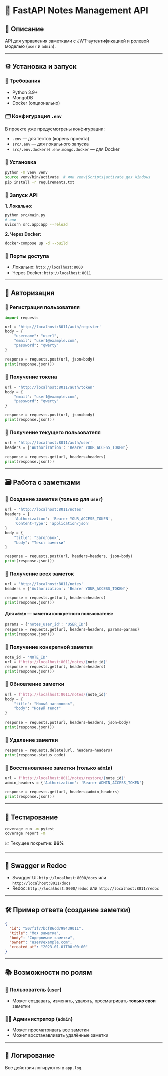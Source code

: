 # 📝 FastAPI Notes Management API

## 📌 Описание

API для управления заметками с JWT-аутентификацией и ролевой моделью (`user` и `admin`).

---

## ⚙️ Установка и запуск

### 💼 Требования

- Python 3.9+
- MongoDB
- Docker (опционально)

### 🗂️ Конфигурация `.env`

В проекте уже предусмотрены конфигурации:
- `.env` — для тестов (корень проекта)
- `src/.env` — для локального запуска
- `src/.env.docker` и `.env.mongo.docker` — для Docker

### 🔧 Установка

```bash
python -m venv venv
source venv/bin/activate  # или venv\Scripts\activate для Windows
pip install -r requirements.txt
```

### 🚀 Запуск API

**1. Локально:**

```bash
python src/main.py
# или
uvicorn src.app:app --reload
```

**2. Через Docker:**

```bash
docker-compose up -d --build
```

### 📡 Порты доступа

- Локально: `http://localhost:8000`
- Через Docker: `http://localhost:8011`

---

## 🔐 Авторизация

### 🔸 Регистрация пользователя

```python
import requests

url = 'http://localhost:8011/auth/register'
body = {
    "username": "user1",
    "email": "user1@example.com",
    "password": "qwerty"
}

response = requests.post(url, json=body)
print(response.json())
```

### 🔸 Получение токена

```python
url = 'http://localhost:8011/auth/token'
body = {
    "email": "user1@example.com",
    "password": "qwerty"
}

response = requests.post(url, json=body)
print(response.json())
```

### 🔸 Получение текущего пользователя

```python
url = 'http://localhost:8011/auth/user'
headers = {'Authorization': 'Bearer YOUR_ACCESS_TOKEN'}

response = requests.get(url, headers=headers)
print(response.json())
```

---

## 🗃️ Работа с заметками

### 🔸 Создание заметки (только для `user`)

```python
url = 'http://localhost:8011/notes'
headers = {
    'Authorization': 'Bearer YOUR_ACCESS_TOKEN',
    'Content-Type': 'application/json'
}
body = {
    "title": "Заголовок",
    "body": "Текст заметки"
}

response = requests.post(url, headers=headers, json=body)
print(response.json())
```

### 🔸 Получение всех заметок

```python
url = 'http://localhost:8011/notes'
headers = {'Authorization': 'Bearer YOUR_ACCESS_TOKEN'}

response = requests.get(url, headers=headers)
print(response.json())
```

#### Для `admin` — заметки конкретного пользователя:

```python
params = {'notes_user_id': 'USER_ID'}
response = requests.get(url, headers=headers, params=params)
print(response.json())
```

### 🔸 Получение конкретной заметки

```python
note_id = 'NOTE_ID'
url = f'http://localhost:8011/notes/{note_id}'
response = requests.get(url, headers=headers)
print(response.json())
```

### 🔸 Обновление заметки

```python
url = f'http://localhost:8011/notes/{note_id}'
body = {
    "title": "Новый заголовок",
    "body": "Новый текст"
}

response = requests.put(url, headers=headers, json=body)
print(response.json())
```

### 🔸 Удаление заметки

```python
response = requests.delete(url, headers=headers)
print(response.status_code)
```

### 🔸 Восстановление заметки (только `admin`)

```python
url = f'http://localhost:8011/notes/restore/{note_id}'
admin_headers = {'Authorization': 'Bearer ADMIN_ACCESS_TOKEN'}

response = requests.get(url, headers=admin_headers)
print(response.json())
```

---

## 🧪 Тестирование

```bash
coverage run -m pytest
coverage report -m
```

📈 Текущее покрытие: **96%**

---

## 📓 Swagger и Redoc

- Swagger UI: `http://localhost:8000/docs` или `http://localhost:8011/docs`
- Redoc: `http://localhost:8000/redoc` или `http://localhost:8011/redoc`

---

## 🛠️ Пример ответа (создание заметки)

```json
{
  "id": "507f1f77bcf86cd799439011",
  "title": "Моя заметка",
  "body": "Содержимое заметки",
  "owner": "user@example.com",
  "created_at": "2023-01-01T00:00:00"
}
```

---

## 📚 Возможности по ролям

### 👤 Пользователь (`user`)
- Может создавать, изменять, удалять, просматривать **только свои** заметки

### 👨‍💼 Администратор (`admin`)
- Может просматривать все заметки
- Может восстанавливать удалённые заметки

---

## 📁 Логирование

Все действия логируются в `app.log`.
